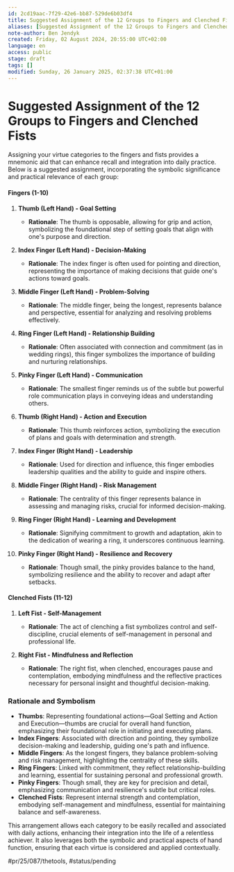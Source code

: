 ```yaml
---
id: 2cd19aac-7f29-42e6-bb87-529de6b03df4
title: Suggested Assignment of the 12 Groups to Fingers and Clenched Fists
aliases: [Suggested Assignment of the 12 Groups to Fingers and Clenched Fists]
note-author: Ben Jendyk
created: Friday, 02 August 2024, 20:55:00 UTC+02:00
language: en
access: public
stage: draft
tags: []
modified: Sunday, 26 January 2025, 02:37:38 UTC+01:00
---
```


# Suggested Assignment of the 12 Groups to Fingers and Clenched Fists

Assigning your virtue categories to the fingers and fists provides a mnemonic aid that can enhance recall and integration into daily practice. Below is a suggested assignment, incorporating the symbolic significance and practical relevance of each group:

#### Fingers (1-10)

1. **Thumb (Left Hand) - Goal Setting**
	- **Rationale**: The thumb is opposable, allowing for grip and action, symbolizing the foundational step of setting goals that align with one's purpose and direction.

2. **Index Finger (Left Hand) - Decision-Making**
	- **Rationale**: The index finger is often used for pointing and direction, representing the importance of making decisions that guide one's actions toward goals.

3. **Middle Finger (Left Hand) - Problem-Solving**
	- **Rationale**: The middle finger, being the longest, represents balance and perspective, essential for analyzing and resolving problems effectively.

4. **Ring Finger (Left Hand) - Relationship Building**
	- **Rationale**: Often associated with connection and commitment (as in wedding rings), this finger symbolizes the importance of building and nurturing relationships.

5. **Pinky Finger (Left Hand) - Communication**
	- **Rationale**: The smallest finger reminds us of the subtle but powerful role communication plays in conveying ideas and understanding others.

6. **Thumb (Right Hand) - Action and Execution**
	- **Rationale**: This thumb reinforces action, symbolizing the execution of plans and goals with determination and strength.

7. **Index Finger (Right Hand) - Leadership**
	- **Rationale**: Used for direction and influence, this finger embodies leadership qualities and the ability to guide and inspire others.

8. **Middle Finger (Right Hand) - Risk Management**
	- **Rationale**: The centrality of this finger represents balance in assessing and managing risks, crucial for informed decision-making.

9. **Ring Finger (Right Hand) - Learning and Development**
	- **Rationale**: Signifying commitment to growth and adaptation, akin to the dedication of wearing a ring, it underscores continuous learning.

10. **Pinky Finger (Right Hand) - Resilience and Recovery**
	 - **Rationale**: Though small, the pinky provides balance to the hand, symbolizing resilience and the ability to recover and adapt after setbacks.

#### Clenched Fists (11-12)

1. **Left Fist - Self-Management**
	 - **Rationale**: The act of clenching a fist symbolizes control and self-discipline, crucial elements of self-management in personal and professional life.

2. **Right Fist - Mindfulness and Reflection**
	 - **Rationale**: The right fist, when clenched, encourages pause and contemplation, embodying mindfulness and the reflective practices necessary for personal insight and thoughtful decision-making.

### Rationale and Symbolism

- **Thumbs**: Representing foundational actions—Goal Setting and Action and Execution—thumbs are crucial for overall hand function, emphasizing their foundational role in initiating and executing plans.
- **Index Fingers**: Associated with direction and pointing, they symbolize decision-making and leadership, guiding one's path and influence.
- **Middle Fingers**: As the longest fingers, they balance problem-solving and risk management, highlighting the centrality of these skills.
- **Ring Fingers**: Linked with commitment, they reflect relationship-building and learning, essential for sustaining personal and professional growth.
- **Pinky Fingers**: Though small, they are key for precision and detail, emphasizing communication and resilience's subtle but critical roles.
- **Clenched Fists**: Represent internal strength and contemplation, embodying self-management and mindfulness, essential for maintaining balance and self-awareness.

This arrangement allows each category to be easily recalled and associated with daily actions, enhancing their integration into the life of a relentless achiever. It also leverages both the symbolic and practical aspects of hand function, ensuring that each virtue is considered and applied contextually.


#pr/25/087/thetools, #status/pending